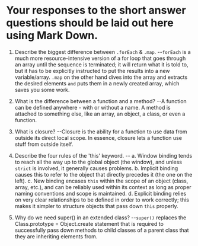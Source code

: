 # Your responses to the short answer questions should be laid out here using Mark Down.
1. Describe the biggest difference between `.forEach` & `.map`.
--`forEach` is a much more resource-intensive version of a for loop that goes through an array until the sequence is terminated; it will return what it is told to, but it has to be explicitly instructed to put the results into a new variable/array. `.map` on the other hand dives into the array and extracts the desired elements `and` puts them in a newly created array, which saves you some work.

2. What is the difference between a function and a method?
--A function can be defined anywhere - with or without a name. A method is attached to something else, like an array, an object, a class, or even a function.

3. What is closure?
--Closure is the ability for a function to use data from outside its direct local scope. In essence, closure lets a function use stuff from outside itself.

4. Describe the four rules of the 'this' keyword.
--
a. Window binding tends to reach all the way up to the global object (the window), and unless  `strict` is involved, it generally causes problems.
b. Implicit binding causes this to refer to the object that directly precedes it (the one on the left).
c. New binding encases `this` within the scope of an object (class, array, etc.), and can be reliably used within its context as long as proper naming conventions and scope is maintained.
d. Explicit binding relies on very clear relationships to be defined in order to work correctly; this makes it simpler to structure objects that pass down `this` properly.

5. Why do we need super() in an extended class?
--`super()` replaces the Class.prototype = Object.create statement that is required to successfully pass down methods to child classes of a parent class that they are inheriting elements from. 
